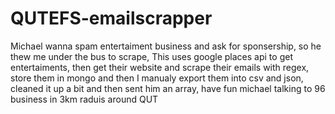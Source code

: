 # QUTEFS-emailscrapper
Michael wanna spam entertaiment business and ask for sponsership, so he thew me under the bus to scrape, This uses google places api to get entertaiments, then get their website and scrape their emails with regex, store them in mongo and then I manualy export them into csv and json, cleaned it up a bit and then sent him an array, have fun michael talking to 96 business in 3km raduis around QUT

